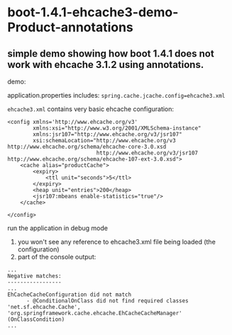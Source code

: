 # boot-1.4.1-ehcache3-demo-Product-annotations

## simple demo showing how boot 1.4.1 does not work with ehcache 3.1.2 using annotations.

demo:

application.properties includes: `spring.cache.jcache.config=ehcache3.xml`

`ehcache3.xml` contains very basic ehcache configuration:
```
<config xmlns='http://www.ehcache.org/v3'
		xmlns:xsi="http://www.w3.org/2001/XMLSchema-instance"
		xmlns:jsr107="http://www.ehcache.org/v3/jsr107"
		xsi:schemaLocation="http://www.ehcache.org/v3 http://www.ehcache.org/schema/ehcache-core-3.0.xsd
							http://www.ehcache.org/v3/jsr107 http://www.ehcache.org/schema/ehcache-107-ext-3.0.xsd">
	<cache alias="productCache">
		<expiry>
			<ttl unit="seconds">5</ttl>
		</expiry>
		<heap unit="entries">200</heap>
		<jsr107:mbeans enable-statistics="true"/>
	</cache>

</config>
```

run the application in debug mode

1. you won't see any reference to ehcache3.xml file being loaded (the configuration)
2. part of the console output:
```
...
Negative matches:
-----------------
...
EhCacheCacheConfiguration did not match
      - @ConditionalOnClass did not find required classes 'net.sf.ehcache.Cache', 'org.springframework.cache.ehcache.EhCacheCacheManager' (OnClassCondition)
...
```
